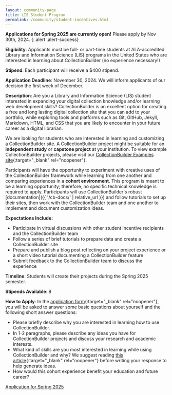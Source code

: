 ```yaml
---
layout: community-page
title: LIS Student Program
permalink: /community/student-incentives.html
---
```


**Applications for Spring 2025 are currently open!** Please apply by Nov 30th, 2024.
{:.alert .alert-success}

**Eligibility**: Applicants must be full- or part-time students at ALA-accredited Library and Information Science (LIS) programs in the United States who are interested in learning about CollectionBuilder (no experience necessary!)

**Stipend**: Each participant will receive a $400 stipend.

**Application Deadline**: November 30, 2024. We will inform applicants of our decision the first week of December.

**Description**: Are you a Library and Information Science (LIS) student interested in expanding your digital collection knowledge and/or learning web development skills? CollectionBuilder is an excellent option for creating a free and long lasting digital collection site that you can add to your portfolio, while exploring tools and platforms such as Git, GitHub, Jekyll, Markdown, HTML, and CSS that you are likely to encounter in your future career as a digital librarian. 

We are looking for students who are interested in learning and customizing a CollectionBuilder site. A CollectionBuilder project might be suitable for an **independent study** or **capstone project** at your institution. To view example CollectionBuilder projects, please visit our [CollectionBuilder Examples site](https://collectionbuilder.github.io/cb-examples/){:target="_blank" rel="noopener"}.

Participants will have the opportunity to experiment with creative uses of the CollectionBuilder framework while learning from one another and comparing experiences in a **cohort environment**. This program is meant to be a learning opportunity; therefore, no specific technical knowledge is required to apply. Participants will use CollectionBuilder's robust [documentation]({{ '/cb-docs/' | relative_url }}) and follow tutorials to set up their sites, then work with the CollectionBuilder team and one another to implement and document customization ideas.

**Expectations Include:**

- Participate in virtual discussions with other student incentive recipients and the CollectionBuilder team
- Follow a series of brief tutorials to prepare data and create a CollectionBuilder site
- Prepare and publish a blog post reflecting on your project experience or a short video tutorial documenting a CollectionBuilder feature
- Submit feedback to the CollectionBuilder team to discuss the experience

**Timeline**: Students will create their projects during the Spring 2025 semester.

**Stipends Available**: 8

**How to Apply**: In the [application form](https://uidaho.co1.qualtrics.com/jfe/form/SV_bI5HCH8MOugGZgO){:target="_blank" rel="noopener"}, you will be asked to answer some basic questions about yourself and the following short answer questions:

- Please briefly describe why you are interested in learning how to use CollectionBuilder.
- In 1-2 paragraphs, please describe any ideas you have for CollectionBuilder projects and discuss your research and academic interests.
- What kind of skills are you most interested in learning while using CollectionBuilder and why? We suggest reading [this article](https://dhandlib.org/2020/06/22/what-is-static-web-and-whats-it-doing-in-the-digital-humanities-classroom/){:target="_blank" rel="noopener"} before writing your response to help generate ideas.
- How would this cohort experience benefit your education and future career?

<div class="text-center my-5">
    <a target="_blank" rel="noopener" href="https://uidaho.co1.qualtrics.com/jfe/form/SV_bI5HCH8MOugGZgO" class="btn btn-info btn-lg"><span class="fas fa-edit"></span> Application for Spring 2025</a>
</div>
